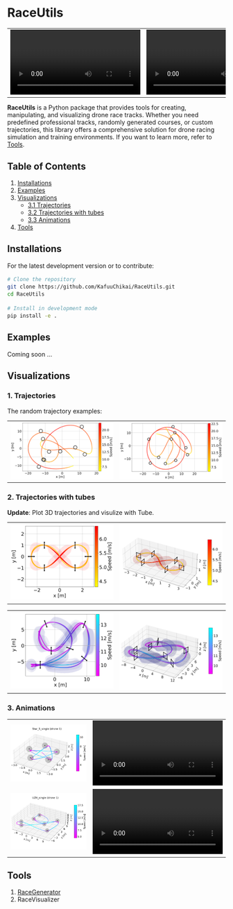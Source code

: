 # RaceUtils

|  |  |
| :---------- | :---------- |
| <video src="https://github.com/user-attachments/assets/1e0c0307-f4e2-4cb0-b6dc-8d42821d5b49" /> | <video src="https://github.com/user-attachments/assets/3401105a-a257-4f92-b0de-3624a7d1632f" /> |

**RaceUtils** is a Python package that provides tools for creating, manipulating, and visualizing drone race tracks. Whether you need predefined professional tracks, randomly generated courses, or custom trajectories, this library offers a comprehensive solution for drone racing simulation and training environments. If you want to learn more, refer to [Tools](#tools).

## Table of Contents

1. [Installations](#installations)
2. [Examples](#examples)
3. [Visualizations](#visualizations)
   - [3.1 Trajectories](#1-trajectories)
   - [3.2 Trajectories with tubes](#2-trajectories-with-tubes)
   - [3.3 Animations](#3-animations)
4. [Tools](#tools)

## Installations

For the latest development version or to contribute:

```bash
# Clone the repository
git clone https://github.com/KafuuChikai/RaceUtils.git
cd RaceUtils

# Install in development mode
pip install -e .
```

## Examples

Coming soon ...

## Visualizations

### 1. Trajectories

The random trajectory examples:

<table>
  <tr>
    <td style="width:50%;"><img src="docs/random_race_example/race_1.png" alt="race_1" style="width:100%;"/></td>
    <td style="width:50%;"><img src="docs/random_race_example/race_2.png" alt="race_2" style="width:100%;"/></td>
  </tr>
</table>

### 2. Trajectories with tubes

**Update**: Plot 3D trajectories and visulize with Tube.

<table>
  <tr>
    <td style="width:50%;"><img src="docs/3d_tube/figure8_2d.png" alt="figure8_2d" style="width:100%;"/></td>
    <td style="width:50%;"><img src="docs/3d_tube/figure8_3d.png" alt="figure8_3d" style="width:100%;"/></td>
  </tr>
</table>

<table>
  <tr>
    <td style="width:50%;"><img src="docs/3d_tube/race_uzh_19g_2d.png" alt="race_uzh_19g_2d" style="width:100%;"/></td>
    <td style="width:50%;"><img src="docs/3d_tube/race_uzh_19g_3d.png" alt="race_uzh_19g_3d" style="width:100%;"/></td>
  </tr>
</table>

### 3. Animations

|  |  |
| :---------- | :---------- |
| <img src="docs/animations/Star_5_single_drone1_3d.png" /> | <video src="https://github.com/user-attachments/assets/3b0836a2-5f65-41a6-bb40-023390bcd4c4" /> |
| <img src="docs/animations/UZH_single_drone1_3d.png" /> | <video src="https://github.com/user-attachments/assets/e59134fe-9ab4-4757-a27d-81a9c0fb0b16" /> |

## Tools

1. [RaceGenerator](docs/utils_manual.md#L3)
2. RaceVisualizer
